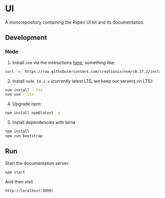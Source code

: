 # UI

A monorepository containing the Riipen UI kit and its documentation.

## Development

### Node

1. Install `nvm` via the instructions [here](https://github.com/nvm-sh/nvm#installation-and-update), something like:

```bash
curl -o- https://raw.githubusercontent.com/creationix/nvm/v0.37.2/install.sh | bash
```

2. Install `node 14.x.x` (currently latest LTS, we keep our servers on LTS):

```bash
nvm install --lts
nvm use --lts
```

4. Upgrade npm:

```bash
npm install npm@latest -g
```

5. Install dependencies with lerna

```bash
npm install
npm run bootstrap
```

## Run

Start the documentation server:

```bash
npm start
```

And then visit
```bash
http://localhost:3000/
```